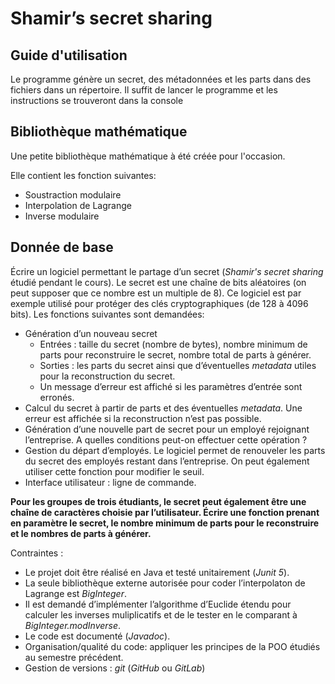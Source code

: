 # Shamir’s secret sharing

## Guide d'utilisation

Le programme génère un secret, des métadonnées et les parts dans des fichiers
dans un répertoire. Il suffit de lancer le programme et les instructions se trouveront
dans la console


## Bibliothèque mathématique

Une petite bibliothèque mathématique à été créée pour l'occasion.

Elle contient les fonction suivantes:

- Soustraction modulaire
- Interpolation de Lagrange
- Inverse modulaire


## Donnée de base

Écrire un logiciel permettant le partage d’un secret (*Shamir's secret
sharing* étudié pendant le cours). Le secret est une chaîne de bits
aléatoires (on peut supposer que ce nombre est un multiple de 8). Ce
logiciel est par exemple utilisé pour protéger des clés cryptographiques
(de 128 à 4096 bits). Les fonctions suivantes sont demandées:

- Génération d’un nouveau secret
	- Entrées : taille du secret (nombre de bytes), nombre minimum
	  de parts pour reconstruire le secret, nombre total de parts à générer.
	- Sorties : les parts du secret ainsi que d’éventuelles *metadata*
	  utiles pour la reconstruction du secret.
	- Un message d’erreur est affiché si les paramètres d’entrée sont erronés.
- Calcul du secret à partir de parts et des éventuelles *metadata*.
  Une erreur est affichée si la reconstruction n’est pas possible.
- Génération d’une nouvelle part de secret pour un employé rejoignant
  l’entreprise. A quelles conditions peut-on effectuer cette opération ?
- Gestion du départ d’employés. Le logiciel permet de renouveler les parts
  du secret des employés restant dans l’entreprise. On peut également
	utiliser cette fonction pour modifier le seuil.
- Interface utilisateur : ligne de commande.

**Pour les groupes de trois étudiants, le secret peut également être une
chaîne de caractères choisie par l’utilisateur. Écrire une fonction prenant
en paramètre le secret, le nombre minimum de parts pour le reconstruire et
le nombres de parts à générer.**

Contraintes :
- Le projet doit être réalisé en Java et testé unitairement (*Junit 5*).
- La seule bibliothèque externe autorisée pour coder l’interpolaton de
  Lagrange est *BigInteger*.
- Il est demandé d’implémenter l’algorithme d’Euclide étendu pour calculer
  les inverses muliplicatifs et de le tester en le comparant à
	*BigInteger.modInverse*.
- Le code est documenté (*Javadoc*).
- Organisation/qualité du code: appliquer les principes de la POO étudiés au
  semestre précédent.
- Gestion de versions : *git* (*GitHub* ou *GitLab*)
